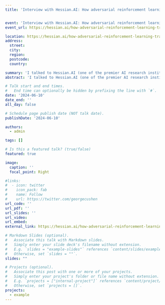 ```yaml
---
title: 'Interview with Hessian.AI: How adversarial reinforcement learning trains robust AI 🟣'


event: 'Interview with Hessian.AI: How adversarial reinforcement learning trains robust AI 🟣'
event_url: https://hessian.ai/how-adversarial-reinforcement-learning-trains-robust-ai/

location: https://hessian.ai/how-adversarial-reinforcement-learning-trains-robust-ai/
address:
  street:
  city: 
  region: 
  postcode: 
  country: 

summary: 'I talked to Hessian.AI (one of the premier AI research institutions in Germany) about adversarial robustness and bridging the gap between practice and theory.'
abstract: 'I talked to Hessian.AI (one of the premier AI research institutions in Germany) about adversarial robustness and bridging the gap between practice and theory.'

# Talk start and end times.
#   End time can optionally be hidden by prefixing the line with `#`.
date: '2024-06-10'
date_end: ''
all_day: false

# Schedule page publish date (NOT talk date).
publishDate: '2024-06-10'

authors:
  - admin

tags: []

# Is this a featured talk? (true/false)
featured: true

image:
  caption: ''
  focal_point: Right

#links:
#  - icon: twitter
#    icon_pack: fab
#    name: Follow
#    url: https://twitter.com/georgecushen
url_code: ''
url_pdf: ''
url_slides: ''
url_video: 
url_embed: 
external_link: https://hessian.ai/how-adversarial-reinforcement-learning-trains-robust-ai/

# Markdown Slides (optional).
#   Associate this talk with Markdown slides.
#   Simply enter your slide deck's filename without extension.
#   E.g. `slides = "example-slides"` references `content/slides/example-slides.md`.
#   Otherwise, set `slides = ""`.
slides: ""

# Projects (optional).
#   Associate this post with one or more of your projects.
#   Simply enter your project's folder or file name without extension.
#   E.g. `projects = ["internal-project"]` references `content/project/deep-learning/index.md`.
#   Otherwise, set `projects = []`.
projects:
  - example
---
```


